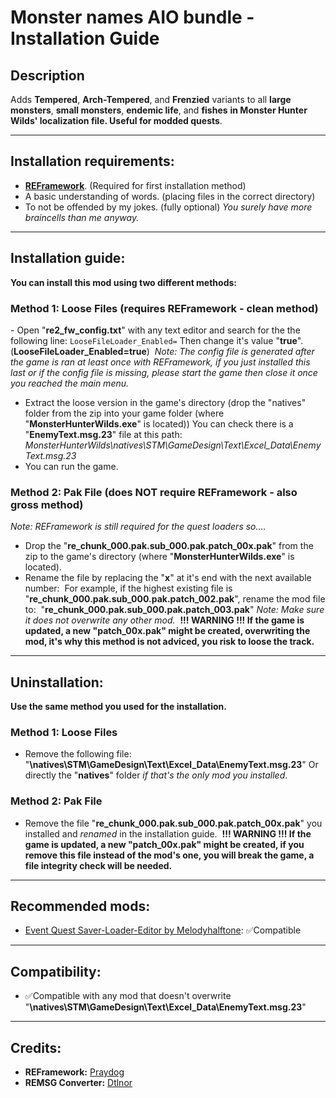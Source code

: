 # Monster names AIO bundle - Installation Guide

## Description  
Adds **Tempered**, **Arch-Tempered**, and **Frenzied** variants to all **large monsters**, **small monsters**, **endemic life**, and **fishes** **__in Monster Hunter Wilds' localization file.
Useful for modded quests__**.

---  

## Installation requirements:  

- [**REFramework**](https://github.com/praydog/REFramework-nightly/releases). (Required for first installation method)  
- A basic understanding of words. (placing files in the correct directory)  
- To not be offended by my jokes. (fully optional) *You surely have more braincells than me anyway.*  

---  

## Installation guide:  
**You can install this mod using two different methods:**

### Method 1: Loose Files (requires REFramework - clean method)
﻿- Open "**re2_fw_config.txt**" with any text editor and search for the the following line:
  `LooseFileLoader_Enabled=`
﻿  Then change it's value "**true**". (**__LooseFileLoader_Enabled=true__**)
﻿  *Note: The config file is generated after the game is ran at least once with REFramework, if you just installed this last or if the config file is missing, please start the game ﻿then close it once you reached the main menu.*
- Extract the loose version in the game's directory (drop the "natives" folder from the zip into your game folder (where "**MonsterHunterWilds.exe**" is located))
  You can check there is a "**EnemyText.msg.23**" file at this path:
﻿  *MonsterHunterWilds\natives\STM\GameDesign\Text\Excel_Data\EnemyText.msg.23*
- You can run the game.

### Method 2: Pak File (does NOT require REFramework - also gross method)
*Note: REFramework is still required for the quest loaders so....*
- Drop the "**re_chunk_000.pak.sub_000.pak.patch_00x.pak**" from the zip to the game's directory (where "**MonsterHunterWilds.exe**" is located).
- Rename the file by replacing the "**x**" at it's end with the next available number:
﻿  For example, if the highest existing file is
﻿  "**re_chunk_000.pak.sub_000.pak.__patch_002.pak__**",
﻿  rename the mod file to:
﻿  "**re_chunk_000.pak.sub_000.pak.__patch_003.pak__**"
﻿  *Note: Make sure it does not overwrite any other mod.*
﻿  **__!!! WARNING !!! If the game is updated, a new "patch_00x.pak" might be created, overwriting the mod, it's why this method is not adviced, you risk to loose the ﻿﻿﻿track.__**

---  

## Uninstallation:  
**Use the same method you used for the installation.**

### Method 1: Loose Files
- Remove the following file:
﻿  "**\natives\STM\GameDesign\Text\Excel_Data\EnemyText.msg.23**"
﻿  Or directly the "**natives**" folder *if that's the only mod you installed*.

### Method 2: Pak File
- Remove the file "**re_chunk_000.pak.sub_000.pak.patch_00x.pak**" you installed and *renamed* in the installation guide.
﻿﻿  **__!!! WARNING !!! If the game is updated, a new "patch_00x.pak" might be created, if you remove this file instead of the mod's one, you will break the game, a file ﻿﻿﻿integrity check will be needed.__**

---  

## Recommended mods:  
- [Event Quest Saver-Loader-Editor by Melodyhalftone](https://www.nexusmods.com/monsterhunterwilds/mods/1087): ✅Compatible

---  

## Compatibility:  
- ✅Compatible with any mod that doesn't overwrite "**\natives\STM\GameDesign\Text\Excel_Data\EnemyText.msg.23**"

---  

## Credits:  
- **REFramework:** [Praydog](https://github.com/praydog)
- **REMSG Converter:** [Dtlnor](https://github.com/dtlnor/REMSG_Converter)
